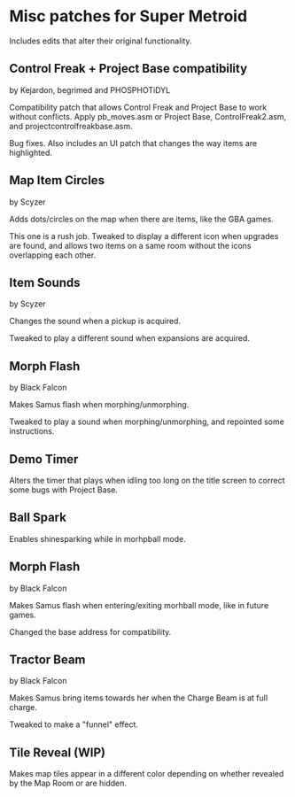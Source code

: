 Misc patches for Super Metroid
==============================

Includes edits that alter their original functionality.

Control Freak + Project Base compatibility
------------------------------------------
by Kejardon, begrimed and PHOSPHOTiDYL

Compatibility patch that allows Control Freak and Project Base to work without conflicts.
Apply pb_moves.asm or Project Base, ControlFreak2.asm, and projectcontrolfreakbase.asm.

Bug fixes. Also includes an UI patch that changes the way items are highlighted.

Map Item Circles
------------------------------------------
by Scyzer

Adds dots/circles on the map when there are items, like the GBA games.

This one is a rush job. Tweaked to display a different icon when upgrades are found, and allows two items on a same room without the icons overlapping each other.

Item Sounds
------------------------------------------
by Scyzer

Changes the sound when a pickup is acquired.

Tweaked to play a different sound when expansions are acquired.

Morph Flash
------------------------------------------
by Black Falcon

Makes Samus flash when morphing/unmorphing.

Tweaked to play a sound when morphing/unmorphing, and repointed some instructions.

Demo Timer
------------------------------------------
Alters the timer that plays when idling too long on the title screen to correct some bugs with Project Base.

Ball Spark
------------------------------------------
Enables shinesparking while in morhpball mode.

Morph Flash
------------------------------------------
by Black Falcon

Makes Samus flash when entering/exiting morhball mode, like in future games.

Changed the base address for compatibility.

Tractor Beam
------------------------------------------
by Black Falcon

Makes Samus bring items towards her when the Charge Beam is at full charge.

Tweaked to make a "funnel" effect.

Tile Reveal (WIP)
------------------------------------------
Makes map tiles appear in a different color depending on whether revealed by the Map Room or are hidden.
